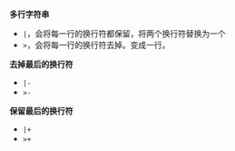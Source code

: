 **多行字符串**

* `|`，会将每一行的换行符都保留，将两个换行符替换为一个
* `>`，会将每一行的换行符去掉。变成一行。

**去掉最后的换行符**

* `|-`
* `>-`

**保留最后的换行符**

* `|+`
* `>+`
